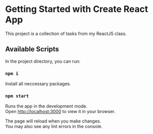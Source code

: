 # Getting Started with Create React App

This project is a collection of tasks from my ReactJS class.

## Available Scripts

In the project directory, you can run:

### `npm i`

Install all neccessary packages.

### `npm start`

Runs the app in the development mode.\
Open [http://localhost:3000](http://localhost:3000) to view it in your browser.

The page will reload when you make changes.\
You may also see any lint errors in the console.
